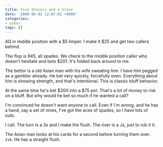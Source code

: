 ```yaml
---
title: Five Shovels and a Grave
date: '2008-06-02 12:07:02 +0000'
categories:
- poker
tags: []
---
```

AQ in middle position with a $5 limper. I make it $25 and get two callers
behind.

The flop is 945, all spades. We check to the middle position caller who doesn't
hesitate and bets $201. It's folded back around to me.

The bettor is a old Asian man with his wife sweating him. I have him pegged as a
gambler already. He bet very quickly, forcefully even. Everything about him is
showing strength, and that's intentional. This is classic bluff behavior.

At the same time he's bet $200 into a $75 pot. That's a lot of money to risk on
a bluff. But why would he bet so much if he wanted a call?

I'm convinced he doesn't want anyone to call. Even if I'm wrong, and he has a
hand, say a set of nines, I've got the aces of spades, so I have lots of outs.

I call. The turn is a 3s and I make the flush. The river is a Js, just to rub it
it.

The Asian man looks at his cards for a second before turning them over. `2s6`.
He has a straight flush.
